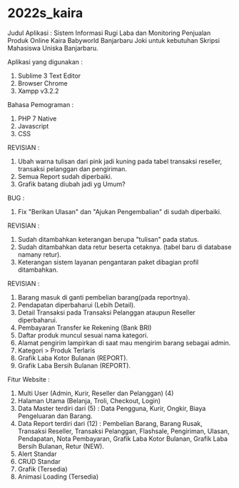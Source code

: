 # 2022s_kaira
Judul Aplikasi : Sistem Informasi Rugi Laba dan Monitoring Penjualan Produk Online Kaira Babyworld Banjarbaru
Joki untuk kebutuhan Skripsi Mahasiswa Uniska Banjarbaru.

Aplikasi yang digunakan :
1. Sublime 3 Text Editor
2. Browser Chrome
3. Xampp v3.2.2

Bahasa Pemograman :
1. PHP 7 Native
2. Javascript
3. CSS

REVISIAN :
1. Ubah warna tulisan dari pink jadi kuning pada tabel transaksi reseller, transaksi pelanggan dan pengiriman.
2. Semua Report sudah diperbaiki.
3. Grafik batang diubah jadi yg Umum?

BUG : 
1. Fix "Berikan Ulasan" dan "Ajukan Pengembalian" di sudah diperbaiki.

REVISIAN :
1. Sudah ditambahkan keterangan berupa "tulisan" pada status.
2. Sudah ditambahkan data retur beserta cetaknya. (tabel baru di database namany retur).
3. Keterangan sistem layanan pengantaran paket dibagian profil ditambahkan.

REVISIAN :
1. Barang masuk di ganti pembelian barang(pada reportnya). 
2. Pendapatan diperbaharui (Lebih Detail).
3. Detail Transaksi pada Transaksi Pelanggan ataupun Reseller diperbaharui.
4. Pembayaran Transfer ke Rekening (Bank BRI)
5. Daftar produk muncul sesuai nama kategori.
6. Alamat pengirim lampirkan di saat mau mengirim barang sebagai admin.
7. Kategori > Produk Terlaris 
8. Grafik Laba Kotor Bulanan (REPORT).
9. Grafik Laba Bersih Bulanan (REPORT).

Fitur Website :
1. Multi User (Admin, Kurir, Reseller dan Pelanggan) (4)
2. Halaman Utama (Belanja, Troli, Checkout, Login)
3. Data Master terdiri dari (5) : Data Pengguna, Kurir, Ongkir, Biaya Pengeluaran dan Barang. 
4. Data Report terdiri dari (12) : Pembelian Barang, Barang Rusak, Transaksi Reseller, Transaksi Pelanggan, Flashsale, Pengiriman, Ulasan, Pendapatan, Nota Pembayaran, Grafik Laba Kotor Bulanan, Grafik Laba Bersih Bulanan, Retur (NEW).  
5. Alert Standar
6. CRUD Standar
7. Grafik (Tersedia)
8. Animasi Loading (Tersedia)